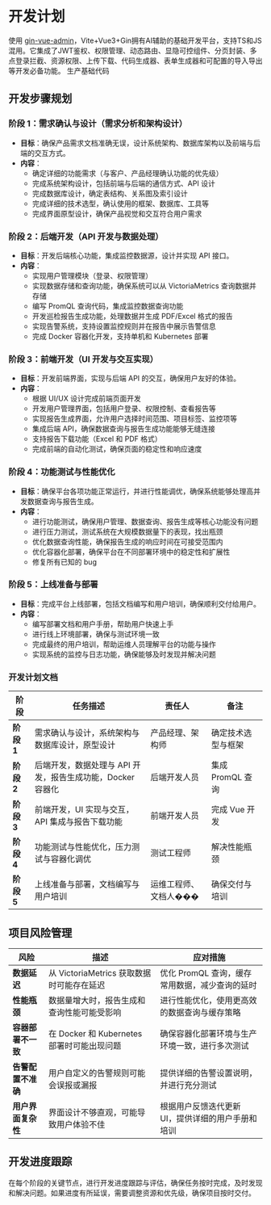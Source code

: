 # 开发计划

使用 [gin-vue-admin](https://github.com/flipped-aurora/gin-vue-admin)，Vite+Vue3+Gin拥有AI辅助的基础开发平台，支持TS和JS混用。它集成了JWT鉴权、权限管理、动态路由、显隐可控组件、分页封装、多点登录拦截、资源权限、上传下载、代码生成器、表单生成器和可配置的导入导出等开发必备功能。 生产基础代码

## 开发步骤规划

### 阶段 1：需求确认与设计（需求分析和架构设计）

- **目标**：确保产品需求文档准确无误，设计系统架构、数据库架构以及前端与后端的交互方式。
- **内容**：
  - 确定详细的功能需求（与客户、产品经理确认功能的优先级）
  - 完成系统架构设计，包括前端与后端的通信方式、API 设计
  - 完成数据库设计，确定表结构、关系图及索引设计
  - 完成详细的技术选型，确认使用的框架、数据库、工具等
  - 完成界面原型设计，确保产品视觉和交互符合用户需求

### 阶段 2：后端开发（API 开发与数据处理）

- **目标**：开发后端核心功能，集成监控数据源，设计并实现 API 接口。
- **内容**：
  - 实现用户管理模块（登录、权限管理）
  - 实现数据存储和查询功能，确保系统可以从 VictoriaMetrics 查询数据并存储
  - 编写 PromQL 查询代码，集成监控数据查询功能
  - 开发巡检报告生成功能，处理数据并生成 PDF/Excel 格式的报告
  - 实现告警系统，支持设置监控规则并在报告中展示告警信息
  - 完成 Docker 容器化开发，支持单机和 Kubernetes 部署

### 阶段 3：前端开发（UI 开发与交互实现）

- **目标**：开发前端界面，实现与后端 API 的交互，确保用户友好的体验。
- **内容**：
  - 根据 UI/UX 设计完成前端页面开发
  - 开发用户管理界面，包括用户登录、权限控制、查看报告等
  - 实现报告生成界面，允许用户选择时间范围、项目标签、监控项等
  - 集成后端 API，确保数据查询与报告生成功能能够无缝连接
  - 支持报告下载功能（Excel 和 PDF 格式）
  - 完成前端的自动化测试，确保页面的稳定性和响应速度

### 阶段 4：功能测试与性能优化

- **目标**：确保平台各项功能正常运行，并进行性能调优，确保系统能够处理高并发数据查询与报告生成。
- **内容**：
  - 进行功能测试，确保用户管理、数据查询、报告生成等核心功能没有问题
  - 进行压力测试，测试系统在大规模数据量下的表现，找出瓶颈
  - 优化数据查询性能，确保报告生成的响应时间在可接受范围内
  - 优化容器化部署，确保平台在不同部署环境中的稳定性和扩展性
  - 修复所有已知的 bug

### 阶段 5：上线准备与部署

- **目标**：完成平台上线部署，包括文档编写和用户培训，确保顺利交付给用户。
- **内容**：
  - 编写部署文档和用户手册，帮助用户快速上手
  - 进行线上环境部署，确保与测试环境一致
  - 完成最终的用户培训，帮助运维人员理解平台的功能与操作
  - 实现系统的监控与日志功能，确保能够及时发现并解决问题

### **开发计划文档**

| **阶段**              | **任务描述**                                                | **责任人** | **备注**            |
|-----------------------|------------------------------------------------------------|------------|---------------------|
| **阶段 1**            | 需求确认与设计，系统架构与数据库设计，原型设计              | 产品经理、架构师  | 确定技术选型与框架 |
| **阶段 2**            | 后端开发，数据处理与 API 开发，报告生成功能，Docker 容器化 | 后端开发人员     | 集成 PromQL 查询   |
| **阶段 3**            | 前端开发，UI 实现与交互，API 集成与报告下载功能              | 前端开发人员     | 完成 Vue 开发        |
| **阶段 4**            | 功能测试与性能优化，压力测试与容器化调优                    | 测试工程师       | 解决性能瓶颈        |
| **阶段 5**            | 上线准备与部署，文档编写与用户培训                          | 运维工程师、文档人��� | 确保交付与培训      |

## 项目风险管理

| **风险**            | **描述**                                          | **应对措施**                                          |
|---------------------|-------------------------------------------------|------------------------------------------------------|
| **数据延迟**        | 从 VictoriaMetrics 获取数据时可能存在延迟      | 优化 PromQL 查询，缓存常用数据，减少查询的延时     |
| **性能瓶颈**        | 数据量增大时，报告生成和查询性能可能受影响     | 进行性能优化，使用更高效的数据查询与缓存策略       |
| **容器部署不一致**  | 在 Docker 和 Kubernetes 部署时可能出现问题     | 确保容器化部署环境与生产环境一致，进行多次测试       |
| **告警配置不准确**  | 用户自定义的告警规则可能会误报或漏报            | 提供详细的告警设置说明，并进行充分测试               |
| **用户界面复杂性**  | 界面设计不够直观，可能导致用户体验不佳           | 根据用户反馈迭代更新 UI，提供详细的用户手册和培训   |

## 开发进度跟踪

在每个阶段的关键节点，进行开发进度跟踪与评估，确保任务按时完成，及时发现和解决问题。如果进度有所延误，需要调整资源和优先级，确保项目按时交付。
